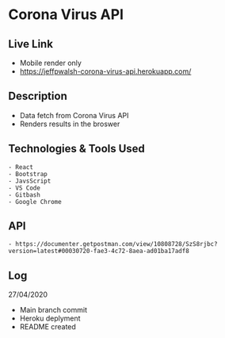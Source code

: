 
# Corona Virus API

## Live Link
- Mobile render only
- https://jeffpwalsh-corona-virus-api.herokuapp.com/

## Description
 - Data fetch from Corona Virus API
 - Renders results in the broswer
 
## Technologies & Tools Used
``` 
- React
- Bootstrap 
- JavsScript
- VS Code
- Gitbash
- Google Chrome
```
     
## API

``` 
- https://documenter.getpostman.com/view/10808728/SzS8rjbc?version=latest#00030720-fae3-4c72-8aea-ad01ba17adf8
```

  
 ## Log
 27/04/2020
 
- Main branch commit 
- Heroku deplyment
- README created




  
 
 
  
 
 



